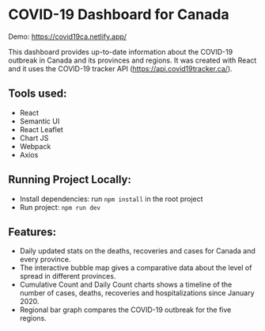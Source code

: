 # COVID-19 Dashboard for Canada

Demo: https://covid19ca.netlify.app/

This dashboard provides up-to-date information about the COVID-19 outbreak in Canada and its provinces and regions. It was created with React and it uses the COVID-19 tracker API (https://api.covid19tracker.ca/).

## Tools used:

- React
- Semantic UI
- React Leaflet
- Chart JS
- Webpack
- Axios

## Running Project Locally:

- Install dependencies: run `npm install` in the root project
- Run project: `npm run dev`

## Features:

- Daily updated stats on the deaths, recoveries and cases for Canada and every province.
- The interactive bubble map gives a comparative data about the level of spread in different provinces.
- Cumulative Count and Daily Count charts shows a timeline of the number of cases, deaths, recoveries and hospitalizations since January 2020.
- Regional bar graph compares the COVID-19 outbreak for the five regions.
